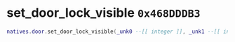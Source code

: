 # set_door_lock_visible `0x468DDDB3`

```lua
natives.door.set_door_lock_visible(_unk0 --[[ integer ]], _unk1 --[[ integer ]])
```